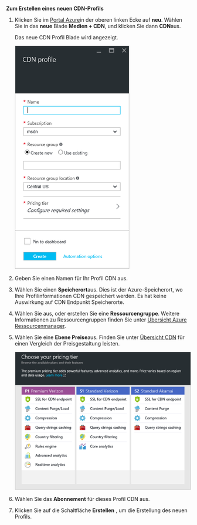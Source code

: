 **Zum Erstellen eines neuen CDN-Profils**

1. Klicken Sie im [Portal Azure](https://portal.azure.com)in der oberen linken Ecke auf **neu**.  Wählen Sie in das **neue** Blade **Medien + CDN**, und klicken Sie dann **CDN**aus.

    Das neue CDN Profil Blade wird angezeigt.

    ![Neues CDN Profil](./media/cdn-create-profile/new-cdn-profile-include.png)

2. Geben Sie einen Namen für Ihr Profil CDN aus.

3. Wählen Sie einen **Speicherort**aus.  Dies ist der Azure-Speicherort, wo Ihre Profilinformationen CDN gespeichert werden.  Es hat keine Auswirkung auf CDN Endpunkt Speicherorte.

4. Wählen Sie aus, oder erstellen Sie eine **Ressourcengruppe**.  Weitere Informationen zu Ressourcengruppen finden Sie unter [Übersicht Azure Ressourcenmanager](resource-group-overview.md#resource-groups).

5. Wählen Sie eine **Ebene Preise**aus.  Finden Sie unter [Übersicht CDN](cdn-overview.md#azure-cdn-features) für einen Vergleich der Preisgestaltung leisten.
    
    ![CDN Preisgestaltung Ebene Auswahl](./media/cdn-create-profile/cdn-choose-sku-include.png)

6. Wählen Sie das **Abonnement** für dieses Profil CDN aus.

7. Klicken Sie auf die Schaltfläche **Erstellen** , um die Erstellung des neuen Profils. 